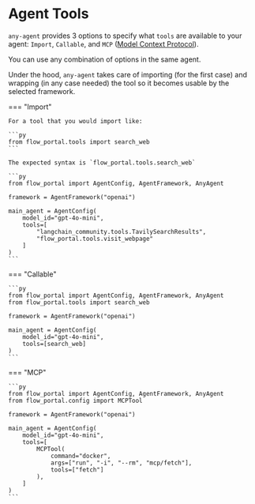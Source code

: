 # Agent Tools

`any-agent` provides 3 options to specify what `tools` are available to your agent: `Import`, `Callable`, and `MCP` ([Model Context Protocol](https://modelcontextprotocol.io/introduction)).

You can use any combination of options in the same agent.

Under the hood, `any-agent` takes care of importing (for the first case) and wrapping (in any case needed) the
tool so it becomes usable by the selected framework.

=== "Import"

    For a tool that you would import like:

    ```py
    from flow_portal.tools import search_web
    ```

    The expected syntax is `flow_portal.tools.search_web`

    ```py
    from flow_portal import AgentConfig, AgentFramework, AnyAgent

    framework = AgentFramework("openai")

    main_agent = AgentConfig(
        model_id="gpt-4o-mini",
        tools=[
            "langchain_community.tools.TavilySearchResults",
            "flow_portal.tools.visit_webpage"
        ]
    )
    ```

=== "Callable"

    ```py
    from flow_portal import AgentConfig, AgentFramework, AnyAgent
    from flow_portal.tools import search_web

    framework = AgentFramework("openai")

    main_agent = AgentConfig(
        model_id="gpt-4o-mini",
        tools=[search_web]
    )
    ```

=== "MCP"

    ```py
    from flow_portal import AgentConfig, AgentFramework, AnyAgent
    from flow_portal.config import MCPTool

    framework = AgentFramework("openai")

    main_agent = AgentConfig(
        model_id="gpt-4o-mini",
        tools=[
            MCPTool(
                command="docker",
                args=["run", "-i", "--rm", "mcp/fetch"],
                tools=["fetch"]
            ),
        ]
    )
    ```
